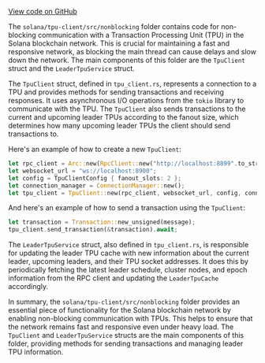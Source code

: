 [View code on GitHub](https://github.com/solana-labs/solana/tree/master/na/tpu-client/src/nonblocking)

The `solana/tpu-client/src/nonblocking` folder contains code for non-blocking communication with a Transaction Processing Unit (TPU) in the Solana blockchain network. This is crucial for maintaining a fast and responsive network, as blocking the main thread can cause delays and slow down the network. The main components of this folder are the `TpuClient` struct and the `LeaderTpuService` struct.

The `TpuClient` struct, defined in `tpu_client.rs`, represents a connection to a TPU and provides methods for sending transactions and receiving responses. It uses asynchronous I/O operations from the `tokio` library to communicate with the TPU. The `TpuClient` also sends transactions to the current and upcoming leader TPUs according to the fanout size, which determines how many upcoming leader TPUs the client should send transactions to.

Here's an example of how to create a new `TpuClient`:

```rust
let rpc_client = Arc::new(RpcClient::new("http://localhost:8899".to_string()));
let websocket_url = "ws://localhost:8900";
let config = TpuClientConfig { fanout_slots: 2 };
let connection_manager = ConnectionManager::new();
let tpu_client = TpuClient::new(rpc_client, websocket_url, config, connection_manager).await?;
```

And here's an example of how to send a transaction using the `TpuClient`:

```rust
let transaction = Transaction::new_unsigned(message);
tpu_client.send_transaction(&transaction).await;
```

The `LeaderTpuService` struct, also defined in `tpu_client.rs`, is responsible for updating the leader TPU cache with new information about the current leader, upcoming leaders, and their TPU socket addresses. It does this by periodically fetching the latest leader schedule, cluster nodes, and epoch information from the RPC client and updating the `LeaderTpuCache` accordingly.

In summary, the `solana/tpu-client/src/nonblocking` folder provides an essential piece of functionality for the Solana blockchain network by enabling non-blocking communication with TPUs. This helps to ensure that the network remains fast and responsive even under heavy load. The `TpuClient` and `LeaderTpuService` structs are the main components of this folder, providing methods for sending transactions and managing leader TPU information.
